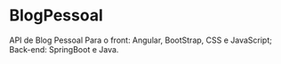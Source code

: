 # BlogPessoal
API de Blog Pessoal Para o front: Angular, BootStrap, CSS e JavaScript; Back-end: SpringBoot e Java.
